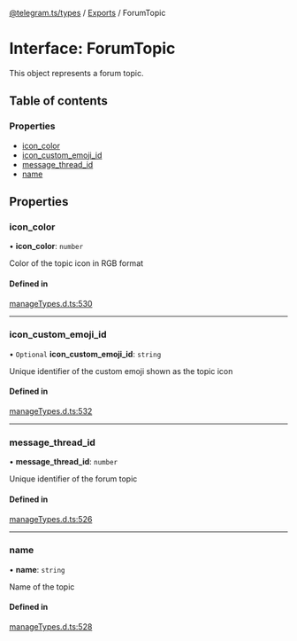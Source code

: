 [@telegram.ts/types](../README.md) / [Exports](../modules.md) / ForumTopic

# Interface: ForumTopic

This object represents a forum topic.

## Table of contents

### Properties

- [icon\_color](ForumTopic.md#icon_color)
- [icon\_custom\_emoji\_id](ForumTopic.md#icon_custom_emoji_id)
- [message\_thread\_id](ForumTopic.md#message_thread_id)
- [name](ForumTopic.md#name)

## Properties

### icon\_color

• **icon\_color**: `number`

Color of the topic icon in RGB format

#### Defined in

[manageTypes.d.ts:530](https://github.com/telegramsjs/types/blob/d08200f/src/manageTypes.d.ts#L530)

___

### icon\_custom\_emoji\_id

• `Optional` **icon\_custom\_emoji\_id**: `string`

Unique identifier of the custom emoji shown as the topic icon

#### Defined in

[manageTypes.d.ts:532](https://github.com/telegramsjs/types/blob/d08200f/src/manageTypes.d.ts#L532)

___

### message\_thread\_id

• **message\_thread\_id**: `number`

Unique identifier of the forum topic

#### Defined in

[manageTypes.d.ts:526](https://github.com/telegramsjs/types/blob/d08200f/src/manageTypes.d.ts#L526)

___

### name

• **name**: `string`

Name of the topic

#### Defined in

[manageTypes.d.ts:528](https://github.com/telegramsjs/types/blob/d08200f/src/manageTypes.d.ts#L528)
